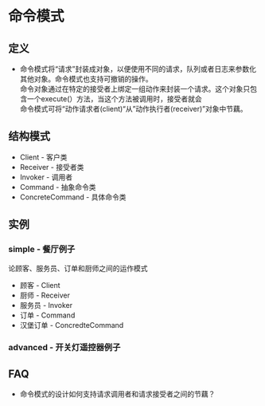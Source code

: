 # 命令模式

## 定义
- 命令模式将“请求”封装成对象，以便使用不同的请求，队列或者日志来参数化其他对象。命令模式也支持可撤销的操作。  
命令对象通过在特定的接受者上绑定一组动作来封装一个请求。这个对象只包含一个execute(）方法，当这个方法被调用时，接受者就会  
命令模式可将“动作请求者(client)“从”动作执行者(receiver)”对象中节藕。

## 结构模式
- Client - 客户类
- Receiver - 接受者类
- Invoker - 调用者
- Command - 抽象命令类
- ConcreteCommand - 具体命令类
<!-- 图 -->

## 实例
### simple - 餐厅例子 
论顾客、服务员、订单和厨师之间的运作模式  

- 顾客 - Client
- 厨师 - Receiver
- 服务员 - Invoker
- 订单 - Command
- 汉堡订单 - ConcredteCommand

### advanced - 开关灯遥控器例子

## FAQ
- 命令模式的设计如何支持请求调用者和请求接受者之间的节藕？

